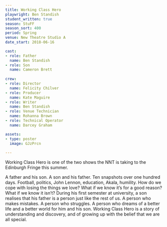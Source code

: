 ```yaml
---
title: Working Class Hero
playwright: Ben Standish
student_written: true
season: StuFF
season_sort: 400
period: Spring
venue: New Theatre Studio A
date_start: 2018-06-16

cast: 
- role: Father 
  name: Ben Standish 
- role: Son
  name: Cameron Brett 
  
crew:
- role: Director 
  name: Felicity Chilver 
- role: Producer
  name: Kate Maguire
- role: Writer 
  name: Ben Standish 
- role: Venue Technician
  name: Rohanna Brown
- role: Technical Operator
  name: Darcey Graham

assets:
- type: poster
  image: GJzPrcn
  
---
```

Working Class Hero is one of the two shows the NNT is taking to the Edinburgh Fringe this summer.

A father and his son. A son and his father.  Ten snapshots over one hundred days. Football, politics, John Lennon, education, Akala, humility.  How do we cope with losing the things we love?  What if we know it’s for a good reason?  What if we know it isn’t?  During his first semester at university, a son realises that his father is a person just like the rest of us.  A person who makes mistakes.  A person who struggles.  A person who dreams of a better life and a better world for him and his son.  Working Class Hero is a story of understanding and discovery, and of growing up with the belief that we are all special.
